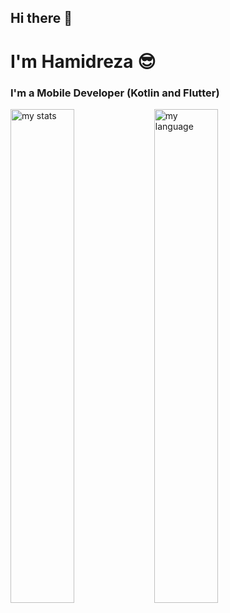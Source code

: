 ## Hi there 👋
# I'm Hamidreza 😎

### I'm a Mobile Developer (Kotlin and Flutter)

<img alt = "my stats" align="left" width="45%" src="https://github-readme-stats.vercel.app/api?username=HamiidrezaRamezani&show_icons=true"/>

<img alt = "my language" align="left" width="45%" src = "https://github-readme-stats.vercel.app/api/top-langs/?username=HamiidrezaRamezani&layout=compact"/>
